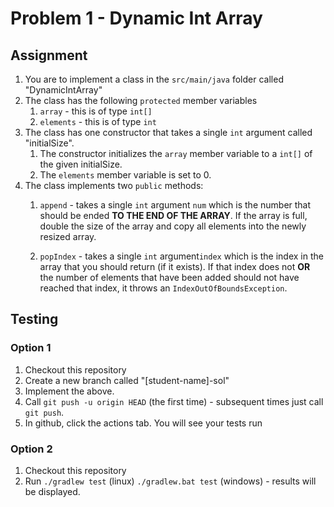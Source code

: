 # Problem 1 - Dynamic Int Array

## Assignment

1. You are to implement a class in the `src/main/java` folder called "DynamicIntArray"
2. The class has the following `protected` member variables
    1. `array` - this is of type `int[]`
    2. `elements` - this is of type `int`
3. The class has one constructor that takes a single `int` argument called "initialSize". 
    1. The constructor initializes the `array` member variable to a `int[]` of the given initialSize.
    2. The `elements` member variable is set to 0.
4. The class implements two `public` methods:
    1. `append` - takes a single `int` argument `num` which is the number that should be ended __TO THE END OF THE ARRAY__. If the array is full, double the size of the array and copy all elements into the newly resized array.

    2. `popIndex` - takes a single `int` argument`index` which is the index in the array that you should return (if it exists). If that index does not __OR__ the number of elements that have been added should not have reached that index, it throws an `IndexOutOfBoundsException`.

## Testing

### Option 1

1. Checkout this repository
2. Create a new branch called "[student-name]-sol"
3. Implement the above.
4. Call `git push -u origin HEAD` (the first time) - subsequent times just call `git push`.
5. In github, click the actions tab. You will see your tests run

### Option 2

1. Checkout this repository
2. Run `./gradlew test` (linux) `./gradlew.bat test` (windows) - results will be displayed.